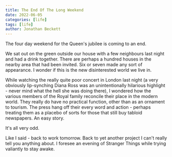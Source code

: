 ```yaml
---
title: The End Of The Long Weekend
date: 2022-06-05
categories: [life]
tags: [life]
author: Jonathan Beckett
---
```


The four day weekend for the Queen's jubilee is coming to an end.

We sat out on the green outside our house with a few neighbours last night and had a drink together. There are perhaps a hundred houses in the nearby area that had been invited. Six or seven made any sort of appearance. I wonder if this is the new disinterested world we live in.

While watching the really quite poor concert in London last night (a very obviously lip-synching Diana Ross was an unintentionally hilarious highlight - never mind what the hell she was doing there), I wondered how the various members of the Royal family reconcile their place in the modern world. They really do have no practical function, other than as an ornament to tourism. The press hang off their every word and action - perhaps treating them as a placebo of sorts for those that still buy tabloid newspapers. An easy story.

It's all very odd.

Like I said - back to work tomorrow. Back to yet another project I can't really tell you anything about. I foresee an evening of Stranger Things while trying valiantly to stay awake.